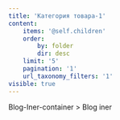```yaml
---
title: 'Категория товара-1'
content:
    items: '@self.children'
    order:
        by: folder
        dir: desc
    limit: '5'
    pagination: '1'
    url_taxonomy_filters: '1'
visible: true
---
```


Blog-Iner-container > Blog iner